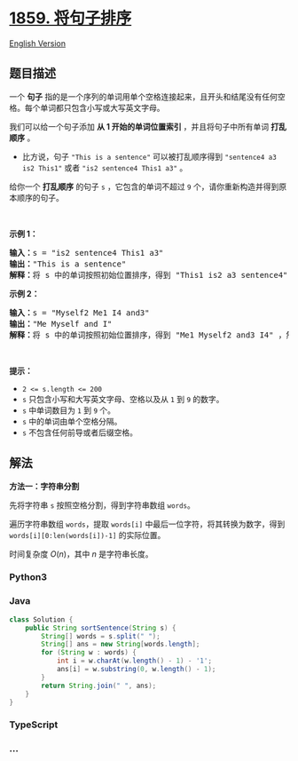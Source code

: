 # [1859. 将句子排序](https://leetcode.cn/problems/sorting-the-sentence)

[English Version](/solution/1800-1899/1859.Sorting%20the%20Sentence/README_EN.md)

## 题目描述

<!-- 这里写题目描述 -->

<p>一个 <strong>句子</strong> 指的是一个序列的单词用单个空格连接起来，且开头和结尾没有任何空格。每个单词都只包含小写或大写英文字母。</p>

<p>我们可以给一个句子添加 <strong>从 1 开始的单词位置索引 </strong>，并且将句子中所有单词 <strong>打乱顺序</strong> 。</p>

<ul>
	<li>比方说，句子 <code>"This is a sentence"</code> 可以被打乱顺序得到 <code>"sentence4 a3 is2 This1"</code> 或者 <code>"is2 sentence4 This1 a3"</code> 。</li>
</ul>

<p>给你一个 <strong>打乱顺序</strong> 的句子 <code>s</code> ，它包含的单词不超过 <code>9</code> 个，请你重新构造并得到原本顺序的句子。</p>

<p> </p>

<p><strong>示例 1：</strong></p>

<pre>
<b>输入：</b>s = "is2 sentence4 This1 a3"
<b>输出：</b>"This is a sentence"
<b>解释：</b>将 s 中的单词按照初始位置排序，得到 "This1 is2 a3 sentence4" ，然后删除数字。
</pre>

<p><strong>示例 2：</strong></p>

<pre>
<b>输入：</b>s = "Myself2 Me1 I4 and3"
<b>输出：</b>"Me Myself and I"
<b>解释：</b>将 s 中的单词按照初始位置排序，得到 "Me1 Myself2 and3 I4" ，然后删除数字。</pre>

<p> </p>

<p><strong>提示：</strong></p>

<ul>
	<li><code>2 <= s.length <= 200</code></li>
	<li><code>s</code> 只包含小写和大写英文字母、空格以及从 <code>1</code> 到 <code>9</code> 的数字。</li>
	<li><code>s</code> 中单词数目为 <code>1</code> 到 <code>9</code> 个。</li>
	<li><code>s</code> 中的单词由单个空格分隔。</li>
	<li><code>s</code> 不包含任何前导或者后缀空格。</li>
</ul>

## 解法

<!-- 这里可写通用的实现逻辑 -->

**方法一：字符串分割**

先将字符串 `s` 按照空格分割，得到字符串数组 `words`。

遍历字符串数组 `words`，提取 `words[i]` 中最后一位字符，将其转换为数字，得到 `words[i][0:len(words[i])-1]` 的实际位置。

时间复杂度 $O(n)$，其中 $n$ 是字符串长度。

<!-- tabs:start -->

### **Python3**

<!-- 这里可写当前语言的特殊实现逻辑 -->



### **Java**

<!-- 这里可写当前语言的特殊实现逻辑 -->

```java
class Solution {
    public String sortSentence(String s) {
        String[] words = s.split(" ");
        String[] ans = new String[words.length];
        for (String w : words) {
            int i = w.charAt(w.length() - 1) - '1';
            ans[i] = w.substring(0, w.length() - 1);
        }
        return String.join(" ", ans);
    }
}
```













### **TypeScript**



### **...**

```

```


